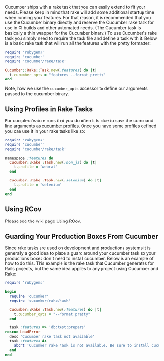 Cucumber ships with a rake task that you can easily extend to fit your needs.  Please keep in mind that rake will add some additional startup time when running your features.  For that reason, it is recommended that you use the Cucumber binary directly and reserve the Cucumber rake task for use in CI builds and other automated needs.  (The Cucumber task is basically a thin wrapper for the Cucumber binary.)  To use Cucumber's rake task you simply need to require the task file and define a task with it.  Below is a basic rake task that will run all the features with the pretty formatter:

```ruby
require 'rubygems'
require 'cucumber'
require 'cucumber/rake/task'

Cucumber::Rake::Task.new(:features) do |t|
  t.cucumber_opts = "features --format pretty"
end
```

Note, how we use the `cucumber_opts` accessor to define our arguments passed to the cucumber binary.

<a name="profiles"></a>

## Using Profiles in Rake Tasks

For complex feature runs that you do often it is nice to save the command line arguments as [cucumber profiles](http://github.com/cucumber/cucumber/wiki/cucumber.yml). Once you have some profiles defined you can use it in your rake tasks like so:

```ruby
require 'rubygems'
require 'cucumber'
require 'cucumber/rake/task'

namespace :features do
  Cucumber::Rake::Task.new(:non_js) do |t|
    t.profile = "webrat"
  end

  Cucumber::Rake::Task.new(:selenium) do |t|
    t.profile = "selenium"
  end
end
```

## Using RCov

Please see the wiki page [Using RCov](http://wiki.github.com/cucumber/cucumber/using-rcov-with-cucumber-and-rails).

## Guarding Your Production Boxes From Cucumber

Since rake tasks are used on development and productions systems it is generally a good idea to place a guard around your cucumber task so your productions boxes don't need to install cucumber.  Below is an example of how to do this.  This example is the rake task that Cucumber generates for Rails projects, but the same idea applies to any project using Cucumber and Rake:

```ruby
require 'rubygems'

begin
  require 'cucumber'
  require 'cucumber/rake/task'

  Cucumber::Rake::Task.new(:features) do |t|
    t.cucumber_opts = "--format pretty"
  end

  task :features => 'db:test:prepare'
rescue LoadError
  desc 'Cucumber rake task not available'
  task :features do
    abort 'Cucumber rake task is not available. Be sure to install cucumber as a gem or plugin'
  end
end
```